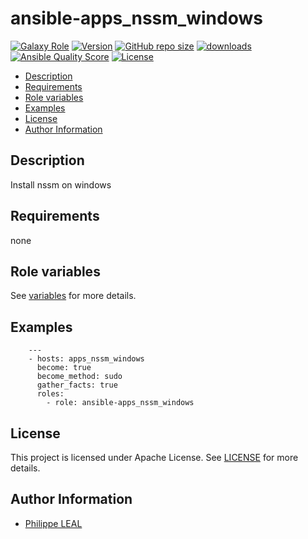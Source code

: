 # ansible-apps_nssm_windows

[![Galaxy Role](https://img.shields.io/badge/galaxy-apps_nssm_windows-purple?style=flat)](https://galaxy.ansible.com/lotusnoir/apps_nssm_windows)
[![Version](https://img.shields.io/github/release/lotusnoir/ansible-apps_nssm_windows.svg)](https://github.com/lotusnoir/ansible-apps_nssm_windows/releases/latest)
[![GitHub repo size](https://img.shields.io/github/repo-size/lotusnoir/ansible-apps_nssm_windows?color=orange&style=flat)](https://galaxy.ansible.com/lotusnoir/apps_nssm_windows)
[![downloads](https://img.shields.io/ansible/role/d/)](https://galaxy.ansible.com/lotusnoir/apps_nssm_windows)
[![Ansible Quality Score](https://img.shields.io/ansible/quality/)](https://galaxy.ansible.com/lotusnoir/apps_nssm_windows)
[![License](https://img.shields.io/badge/license-Apache--2.0-brightgreen?style=flat)](https://opensource.org/licenses/Apache-2.0)

<!-- START doctoc generated TOC please keep comment here to allow auto update -->
<!-- DON'T EDIT THIS SECTION, INSTEAD RE-RUN doctoc TO UPDATE -->

- [Description](#description)
- [Requirements](#requirements)
- [Role variables](#role-variables)
- [Examples](#examples)
- [License](#license)
- [Author Information](#author-information)

<!-- END doctoc generated TOC please keep comment here to allow auto update -->

## Description

Install nssm on windows
## Requirements

none

## Role variables

See [variables](/defaults/main.yml) for more details.

## Examples

        ---
        - hosts: apps_nssm_windows
          become: true
          become_method: sudo
          gather_facts: true
          roles:
            - role: ansible-apps_nssm_windows


## License

This project is licensed under Apache License. See [LICENSE](/LICENSE) for more details.

## Author Information

- [Philippe LEAL](https://github.com/lotusnoir)
